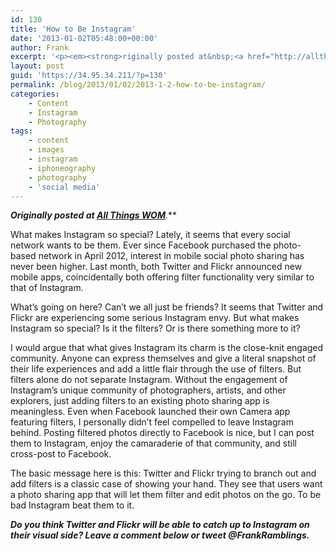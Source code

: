 ```yaml
---
id: 130
title: 'How to Be Instagram'
date: '2013-01-02T05:48:00+00:00'
author: Frank
excerpt: '<p><em><strong>riginally posted at&nbsp;<a href="http://allthings.womma.org/">All Things WOM</a></strong></em><em><strong>.</strong></em></p><p>What makes Instagram so special? Lately, it seems that every social network wants to be them. Ever since Facebook purchased the photo-based network in April 2012, interest in mobile social photo sharing has never been higher. Last month, both Twitter and Flickr announced new mobile apps, coincidentally both offering filter functionality very similar to that of Instagram.</p><p></p>'
layout: post
guid: 'https://34.95.34.211/?p=130'
permalink: /blog/2013/01/02/2013-1-2-how-to-be-instagram/
categories:
    - Content
    - Instagram
    - Photography
tags:
    - content
    - images
    - instagram
    - iphoneography
    - photography
    - 'social media'
---
```


***Originally posted at [All Things WOM](http://allthings.womma.org/)****.***

What makes Instagram so special? Lately, it seems that every social network wants to be them. Ever since Facebook purchased the photo-based network in April 2012, interest in mobile social photo sharing has never been higher. Last month, both Twitter and Flickr announced new mobile apps, coincidentally both offering filter functionality very similar to that of Instagram.

What’s going on here? Can’t we all just be friends? It seems that Twitter and Flickr are experiencing some serious Instagram envy. But what makes Instagram so special? Is it the filters? Or is there something more to it?

I would argue that what gives Instagram its charm is the close-knit engaged community. Anyone can express themselves and give a literal snapshot of their life experiences and add a little flair through the use of filters. But filters alone do not separate Instagram. Without the engagement of Instagram’s unique community of photographers, artists, and other explorers, just adding filters to an existing photo sharing app is meaningless. Even when Facebook launched their own Camera app featuring filters, I personally didn’t feel compelled to leave Instagram behind. Posting filtered photos directly to Facebook is nice, but I can post them to Instagram, enjoy the camaraderie of that community, and still cross-post to Facebook.

The basic message here is this: Twitter and Flickr trying to branch out and add filters is a classic case of showing your hand. They see that users want a photo sharing app that will let them filter and edit photos on the go. To be bad Instagram beat them to it.

***Do you think Twitter and Flickr will be able to catch up to Instagram on their visual side? Leave a comment below or tweet @FrankRamblings.***

<span class="author" style="margin-top: 0px; margin-right: 0px; margin-left: 0px; padding: 0px; border: 0px; font-family: myriad-pro, Arial, sans-serif; font-style: italic; line-height: 16px; vertical-align: baseline; color: rgb(128, 130, 133); letter-spacing: normal;"></span>